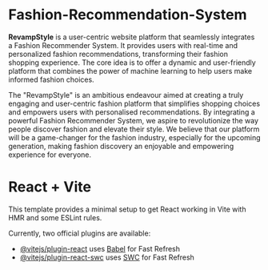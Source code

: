# Fashion-Recommendation-System

**RevampStyle** is a user-centric website platform that seamlessly integrates a Fashion Recommender System. It provides users with real-time and personalized fashion recommendations, transforming their fashion shopping experience. The core idea is to offer a dynamic and user-friendly platform that combines the power of machine learning to help users make informed fashion choices.

The "RevampStyle" is an ambitious endeavour aimed at creating a truly engaging and user-centric fashion platform that simplifies shopping choices and empowers users with personalised recommendations. By integrating a powerful Fashion Recommender System, we aspire to revolutionize the way people discover fashion and elevate their style. We believe that our platform will be a game-changer for the fashion industry, especially for the upcoming generation, making fashion discovery an enjoyable and empowering experience for everyone.


# React + Vite

This template provides a minimal setup to get React working in Vite with HMR and some ESLint rules.

Currently, two official plugins are available:

- [@vitejs/plugin-react](https://github.com/vitejs/vite-plugin-react/blob/main/packages/plugin-react/README.md) uses [Babel](https://babeljs.io/) for Fast Refresh
- [@vitejs/plugin-react-swc](https://github.com/vitejs/vite-plugin-react-swc) uses [SWC](https://swc.rs/) for Fast Refresh
